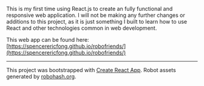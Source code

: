 This is my first time using React.js to create an fully functional and responsive web application. I will not be making any further changes or additions to this project, as it is just something I built to learn how to use React and other technologies common in web development.

This web app can be found here: [https://spencerericfong.github.io/robofriends/](https://spencerericfong.github.io/robofriends/)

---

This project was bootstrapped with [Create React App](https://github.com/facebook/create-react-app).
Robot assets generated by [robohash.org](https://robohash.org/).
